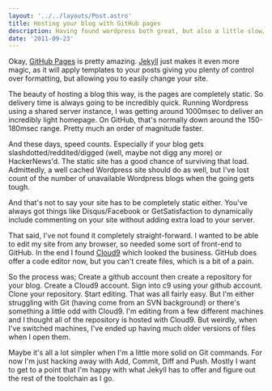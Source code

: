 ```yaml
---
layout: '../../layouts/Post.astro'
title: Hosting your blog with GitHub pages
description: Having found wordpress both great, but also a little slow/annoying/clumsy to extend, I decided to go back to static pages with a twist. You know it makes sense...
date: '2011-09-23'
---
```


Okay, [GitHub Pages](http://pages.github.com/) is pretty amazing. [Jekyll](https://github.com/mojombo/jekyll/wiki) just makes it even more magic, as it will apply templates to your posts giving you plenty of control over formatting, but allowing you to easily change your site.

The beauty of hosting a blog this way, is the pages are completely static. So delivery time is always going to be incredibly quick. Running Wordpress using a shared server instance, I was getting around 1000msec to deliver an incredibly light homepage. On GitHub, that's normally down around the 150-180msec range. Pretty much an order of magnitude faster.

And these days, speed counts. Especially if your blog gets slashdotted/reddited/digged (well, maybe not digg any more) or HackerNews'd. The static site has a good chance of surviving that load. Admittedly, a well cached Wordpress site should do as well, but I've lost count of the number of unavailable Wordpress blogs when the going gets tough.

And that's not to say your site has to be completely static either. You've always got things like Disqus/Facebook or GetSatisfaction to dynamically include commenting on your site without adding extra load to your server.

That said, I've not found it completely straight-forward. I wanted to be able to edit my site from any browser, so needed some sort of front-end to GitHub. In the end I found [Cloud9](http://c9.io) which looked the business. GitHub does offer a code editor now, but you can't create files, which is a bit of a pain.

So the process was; Create a github account then create a repository for your blog. Create a Cloud9 account. Sign into c9 using your github account. Clone your repository. Start editing.
That was all fairly easy. But I'm either struggling with Git (having come from an SVN background) or there's something a little odd with Cloud9. I'm editing from a few different machines and I thought all of the repository is hosted with Cloud9. But weirdly, when I've switched machines, I've ended up having much older versions of files when I open them.

Maybe it's all a lot simpler when I'm a little more solid on Git commands. For now I'm just hacking away with Add, Commit, Diff and Push. Mostly I want to get to a point that I'm happy with what Jekyll has to offer and figure out the rest of the toolchain as I go.
